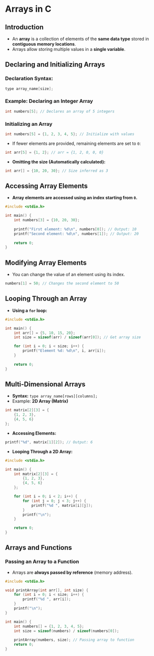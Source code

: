 # Arrays in C

## Introduction
- An **array** is a collection of elements of the **same data type** stored in **contiguous memory locations**.
- Arrays allow storing multiple values in a **single variable**.

## Declaring and Initializing Arrays
### **Declaration Syntax:**
```c
type array_name[size];
```

### **Example: Declaring an Integer Array**
```c
int numbers[5]; // Declares an array of 5 integers
```

### **Initializing an Array**
```c
int numbers[5] = {1, 2, 3, 4, 5}; // Initialize with values
```

- If fewer elements are provided, remaining elements are set to `0`:
```c
int arr[5] = {1, 2}; // arr = {1, 2, 0, 0, 0}
```

- **Omitting the size (Automatically calculated):**
```c
int arr[] = {10, 20, 30}; // Size inferred as 3
```

## Accessing Array Elements
- **Array elements are accessed using an index starting from `0`.**
```c
#include <stdio.h>

int main() {
    int numbers[3] = {10, 20, 30};
    
    printf("First element: %d\n", numbers[0]); // Output: 10
    printf("Second element: %d\n", numbers[1]); // Output: 20
    
    return 0;
}
```

## Modifying Array Elements
- You can change the value of an element using its index.
```c
numbers[1] = 50; // Changes the second element to 50
```

## Looping Through an Array
- **Using a `for` loop:**
```c
#include <stdio.h>

int main() {
    int arr[] = {5, 10, 15, 20};
    int size = sizeof(arr) / sizeof(arr[0]); // Get array size

    for (int i = 0; i < size; i++) {
        printf("Element %d: %d\n", i, arr[i]);
    }
    
    return 0;
}
```

## Multi-Dimensional Arrays
- **Syntax:** `type array_name[rows][columns];`
- Example: **2D Array (Matrix)**
```c
int matrix[2][3] = {
    {1, 2, 3},
    {4, 5, 6}
};
```

- **Accessing Elements:**
```c
printf("%d", matrix[1][2]); // Output: 6
```

- **Looping Through a 2D Array:**
```c
#include <stdio.h>

int main() {
    int matrix[2][3] = {
        {1, 2, 3},
        {4, 5, 6}
    };

    for (int i = 0; i < 2; i++) {
        for (int j = 0; j < 3; j++) {
            printf("%d ", matrix[i][j]);
        }
        printf("\n");
    }

    return 0;
}
```


## Arrays and Functions
### **Passing an Array to a Function**
- Arrays are **always passed by reference** (memory address).

```c
#include <stdio.h>

void printArray(int arr[], int size) {
    for (int i = 0; i < size; i++) {
        printf("%d ", arr[i]);
    }
    printf("\n");
}

int main() {
    int numbers[] = {1, 2, 3, 4, 5};
    int size = sizeof(numbers) / sizeof(numbers[0]);
    
    printArray(numbers, size); // Passing array to function
    return 0;
}
```